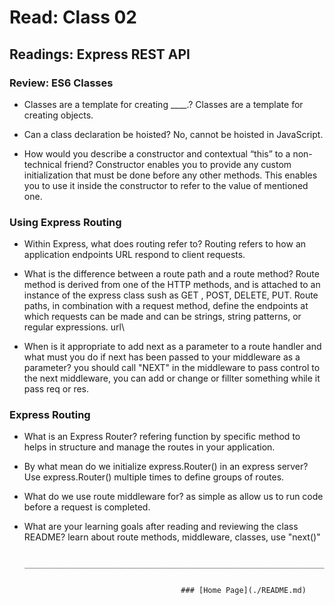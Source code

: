 # Read: Class 02

## Readings: Express REST API

### Review: ES6 Classes

- Classes are a template for creating ____.? Classes are a template for creating objects.

- Can a class declaration be hoisted? No, cannot be hoisted in JavaScript.

- How would you describe a constructor and contextual “this” to a non-technical friend?
Constructor enables you to provide any custom initialization that must be done before any other methods.
This enables you to use it inside the constructor to refer to the value of mentioned one.

### Using Express Routing

- Within Express, what does routing refer to? Routing refers to how an application endpoints URL respond to client requests.

- What is the difference between a route path and a route method?
Route method is derived from one of the HTTP methods, and is attached to an instance of the express class
sush as GET , POST, DELETE, PUT.
Route paths, in combination with a request method, define the endpoints at which requests can be made and can be strings, string patterns, or regular expressions. url\

- When is it appropriate to add next as a parameter to a route handler and what must you do if next has been passed to your middleware as a parameter?
you should call "NEXT" in the middleware to pass control to the next middleware, you can add or change or fillter  something while it pass req or res.

### Express Routing

- What is an Express Router? refering function by specific method to helps in structure and manage the routes in your application.

- By what mean do we initialize express.Router() in an express server? Use express.Router() multiple times to define groups of routes.

- What do we use route middleware for? as simple as allow us to run code before a request is completed.

- What are your learning goals after reading and reviewing the class README?
learn about route methods, middleware, classes, use "next()"

              ____________________________________________________________________________________________


                                         ### [Home Page](./README.md)
